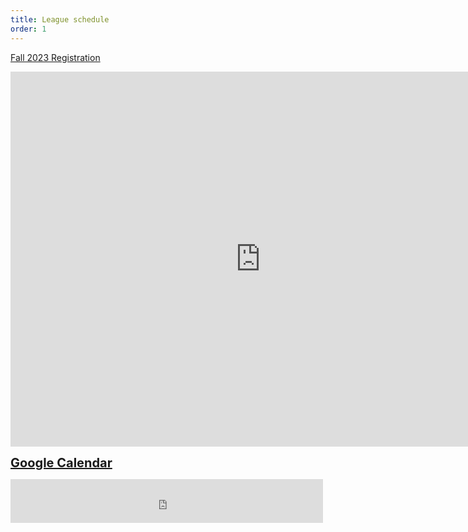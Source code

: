 ```yaml
---
title: League schedule
order: 1
---
```

<p>
<a href="https://nittanyhockey.sportngin.com/">Fall 2023 Registration</a>
</p>
<iframe src="https://calendar.google.com/calendar/embed?src=nittanyhockeypa%40gmail.com&ctz=America%2FNew_York" style="border: 0" width="800" height="600" frameborder="0" scrolling="no"></iframe>
<p>
  <a style="font-weight:bold; font-size:20px;" href="https://calendar.google.com/calendar/embed?src=nittanyhockeypa%40gmail.com&ctz=America%2FNew_York" target="_blank">Google Calendar</a>
</p>
<iframe src="https://www.facebook.com/plugins/page.php?href=https%3A%2F%2Fwww.facebook.com%2Fprofile.php%3Fid%3D100049450693787&tabs&width=500&height=70&small_header=true&adapt_container_width=true&hide_cover=true&show_facepile=true&appId=561557207198760" width="500px" height="70px" style="border:none;overflow:hidden" scrolling="no" frameborder="0" allowfullscreen="true" allow="autoplay; clipboard-write; encrypted-media; picture-in-picture; web-share" loading="lazy" fetchpriority="low" title="Nittany hockey Facebook page"></iframe>
<md-block markdown="
[see Facebook group for posts](https://www.facebook.com/Nittany-Hockey-LeagueTuesday-Night-Pickup-Hockey-125382571527737).
## Mission
The purpose of the Nittany Hockey League (NHL) is to provide the adults of the Centre region an opportunity to participate in friendly and competitive ice hockey, with the main goals being exercise and fun. All league games between teams are officiated. Our league is a non-checking league.
">
</md-block>
